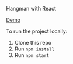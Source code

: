 Hangman with React

[Demo](https://caitygossland.github.io/Hangman/)

To run the project locally:
1. Clone this repo
2. Run `npm install`
3. Run `npm start`
